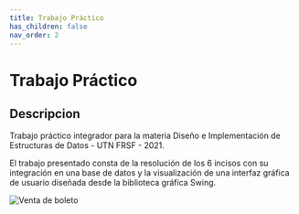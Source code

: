 ```yaml
---
title: Trabajo Práctico
has_children: false
nav_order: 2
---
```


# Trabajo Práctico

## Descripcion

Trabajo práctico integrador para la materia Diseño e Implementación de Estructuras de Datos - UTN FRSF - 2021.

El trabajo presentado consta de la resolución de los 6 incisos con su integración en una base de datos y la visualización de una interfaz gráfica de usuario diseñada desde la biblioteca gráfica Swing.

![Venta de boleto](https://i.ibb.co/2qBhVb9/venderboleto.png)
